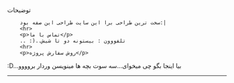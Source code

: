 <!Doctype html>
<html>
<head>
    <meta charset="utf-8">
<link rel="stylesheet" href="css/about.css">
</head>
<body>
    <div id="main">
        <p>توضیحات</p>
       
        سخت ترین طراحی برا این سایت طراحی این صفه بود:|
        <hr>
        <p>تماس با ما</p>
        .. :)..تلفووون : بیستونه دو تا شیش
        <hr>
        <p>روش سفارش پروژه</p>
 :D...بیا اینجا بگو چی میخوای...سه سوت بچه ها مینویسن وردار بروووو
   <hr>
    </div>
</body>
</html>
